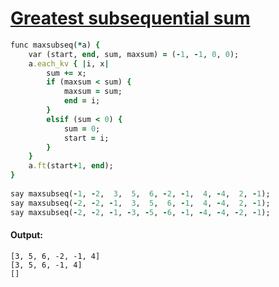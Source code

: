 [1]: http://rosettacode.org/wiki/Greatest_subsequential_sum

# [Greatest subsequential sum][1]

```ruby
func maxsubseq(*a) {
    var (start, end, sum, maxsum) = (-1, -1, 0, 0);
    a.each_kv { |i, x|
        sum += x;
        if (maxsum < sum) {
            maxsum = sum;
            end = i;
        }
        elsif (sum < 0) {
            sum = 0;
            start = i;
        }
    }
    a.ft(start+1, end);
}
 
say maxsubseq(-1, -2,  3,  5,  6, -2, -1,  4, -4,  2, -1);
say maxsubseq(-2, -2, -1,  3,  5,  6, -1,  4, -4,  2, -1);
say maxsubseq(-2, -2, -1, -3, -5, -6, -1, -4, -4, -2, -1);
```

#### Output:
```
[3, 5, 6, -2, -1, 4]
[3, 5, 6, -1, 4]
[]
```
